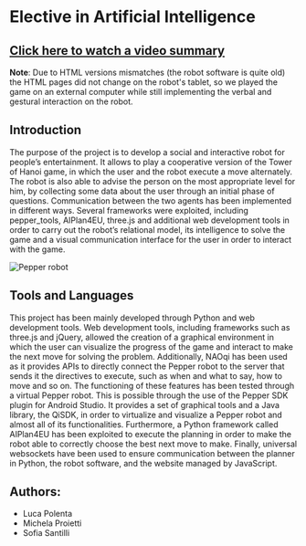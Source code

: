 # Elective in Artificial Intelligence

## [Click here to watch a video summary](https://www.youtube.com/watch?v=XQVYMuwKDL8)

**Note**: Due to HTML versions mismatches (the robot software is quite old) the HTML pages did not change on the robot's tablet, so we played the game on an external computer while still implementing the verbal and gestural interaction on the robot.

## Introduction

The purpose of the project is to develop a social and interactive robot for people’s entertainment. It allows to play a cooperative version of the Tower of Hanoi game, in which the user and the robot execute a move alternately. The robot is also able to advise the person on the most appropriate level for him, by collecting some data about the user through an initial phase of questions. Communication between the two agents has been implemented in different ways. Several frameworks were exploited, including pepper_tools, AIPlan4EU, three.js and additional web development tools in order to carry out the robot’s relational model, its intelligence to solve the game and a visual communication interface for the user in order to interact with the game.

![Pepper robot](https://th.bing.com/th/id/R.e60021353905ca6760f03bbc100c2f8c?rik=j%2f2wtT0pY0WCyQ&riu=http%3a%2f%2finfozene.com%2fblogging%2fwp-content%2fuploads%2f2017%2f09%2fSoftbank-humanoid-pepper-robot-427x640.jpg&ehk=rwkBpazEpC3zfepxlsev%2b%2fwZp3ZIWmRc59exsirb9EU%3d&risl=&pid=ImgRaw&r=0)

## Tools and Languages
This project has been mainly developed through Python and web development tools. Web development tools, including frameworks such as three.js and jQuery, allowed the creation of a graphical environment in which the user can visualize the progress of the game and interact to make the next move for solving the problem. Additionally, NAOqi has been used as it provides APIs to directly connect the Pepper robot to the server that sends it the directives to execute, such as when and what to say, how to move and so on. The functioning of these features has been tested through a virtual Pepper robot. This is possible through the use of the Pepper SDK plugin for Android Studio. It provides a set of graphical tools and a Java library, the QiSDK, in order to virtualize and visualize a Pepper robot and almost all of its functionalities. Furthermore, a Python framework called AIPlan4EU has been exploited to execute the planning in order to make the robot able to correctly choose the best next move to make. Finally, universal websockets have been used to ensure communication between the planner in Python, the robot software, and the website managed by JavaScript.

## Authors:
* Luca Polenta
* Michela Proietti
* Sofia Santilli
